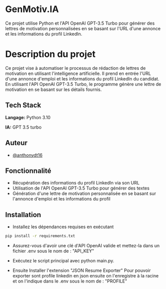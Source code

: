 
# GenMotiv.IA
Ce projet utilise Python et l'API OpenAI GPT-3.5 Turbo pour générer des lettres de motivation personnalisées en se basant sur l'URL d'une annonce et les informations du profil LinkedIn.

# Description du projet
Ce projet vise à automatiser le processus de rédaction de lettres de motivation en utilisant l'intelligence artificielle. Il prend en entrée l'URL d'une annonce d'emploi et les informations du profil LinkedIn du candidat. En utilisant l'API OpenAI GPT-3.5 Turbo, le programme génère une lettre de motivation en se basant sur les détails fournis.
## Tech Stack

**Langage:** Python 3.10

**IA:** GPT 3.5 turbo




## Auteur

- [@anthonydt16](https://github.com/Anthonydt16)


## Fonctionnalité

- Récupération des informations du profil LinkedIn via son URL
- Utilisation de l'API OpenAI GPT-3.5 Turbo pour générer des textes
- Génération d'une lettre de motivation personnalisée en se basant sur l'annonce d'emploi et les informations du profil


## Installation

- Installez les dépendances requises en exécutant 
```bash
pip install -r requirements.txt
```
 - Assurez-vous d'avoir une clé d'API OpenAI valide et mettez-la dans un fichier .env sous le nom de : "API_KEY"

 - Exécutez le script principal avec python main.py.

 - Ensuite Installer l'extension 
 "JSON Resume Exporter"
 Pour pouvoir exporter sont profile linkedin en json ensuite on l'enregistre à la racine et on l'indique dans le .env sous le nom de : "PROFILE"




    